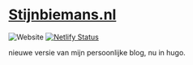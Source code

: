 # [Stijnbiemans.nl](https://stijnbiemans.nl)

![Website](https://img.shields.io/website?down_color=red&down_message=offline&label=Stijnbiemans.nl&up_color=green&up_message=online&url=https%3A%2F%2Fstijnbiemans.nl) [![Netlify Status](https://api.netlify.com/api/v1/badges/f4ceb36e-eaec-41dd-97e1-fab4a871a1a3/deploy-status)](https://app.netlify.com/sites/stijnbiemans/deploys)

nieuwe versie van mijn persoonlijke blog, nu in hugo.

